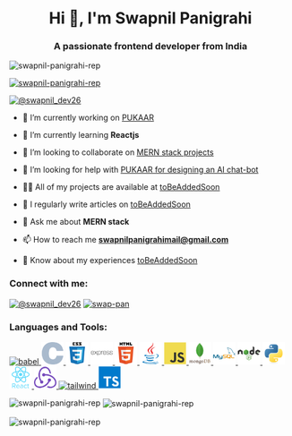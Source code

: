 <h1 align="center">Hi 👋, I'm Swapnil Panigrahi</h1>
<h3 align="center">A passionate frontend developer from India</h3>

<p align="left"> <img src="https://komarev.com/ghpvc/?username=swapnil-panigrahi-rep&label=Profile%20views&color=0e75b6&style=flat" alt="swapnil-panigrahi-rep" /> </p>

<p align="left"> <a href="https://github.com/ryo-ma/github-profile-trophy"><img src="https://github-profile-trophy.vercel.app/?username=swapnil-panigrahi-rep" alt="swapnil-panigrahi-rep" /></a> </p>

<p align="left"> <a href="https://twitter.com/@swapnil_dev26" target="blank"><img src="https://img.shields.io/twitter/follow/@swapnil_dev26?logo=twitter&style=for-the-badge" alt="@swapnil_dev26" /></a> </p>

- 🔭 I’m currently working on [PUKAAR](https://github.com/swapnil-panigrahi-rep/PUKAAR)

- 🌱 I’m currently learning **Reactjs**

- 👯 I’m looking to collaborate on [MERN stack projects](https://github.com/swapnil-panigrahi-rep/PUKAAR)

- 🤝 I’m looking for help with [PUKAAR for designing an AI chat-bot](https://github.com/swapnil-panigrahi-rep/PUKAAR)

- 👨‍💻 All of my projects are available at [toBeAddedSoon](toBeAddedSoon)

- 📝 I regularly write articles on [toBeAddedSoon](toBeAddedSoon)

- 💬 Ask me about **MERN stack**

- 📫 How to reach me **swapnilpanigrahimail@gmail.com**

- 📄 Know about my experiences [toBeAddedSoon](toBeAddedSoon)

<h3 align="left">Connect with me:</h3>
<p align="left">
<a href="https://twitter.com/@swapnil_dev26" target="blank"><img align="center" src="https://raw.githubusercontent.com/rahuldkjain/github-profile-readme-generator/master/src/images/icons/Social/twitter.svg" alt="@swapnil_dev26" height="30" width="40" /></a>
<a href="https://linkedin.com/in/swap-pan" target="blank"><img align="center" src="https://raw.githubusercontent.com/rahuldkjain/github-profile-readme-generator/master/src/images/icons/Social/linked-in-alt.svg" alt="swap-pan" height="30" width="40" /></a>
</p>

<h3 align="left">Languages and Tools:</h3>
<p align="left"> <a href="https://babeljs.io/" target="_blank" rel="noreferrer"> <img src="https://www.vectorlogo.zone/logos/babeljs/babeljs-icon.svg" alt="babel" width="40" height="40"/> </a> <a href="https://www.cprogramming.com/" target="_blank" rel="noreferrer"> <img src="https://raw.githubusercontent.com/devicons/devicon/master/icons/c/c-original.svg" alt="c" width="40" height="40"/> </a> <a href="https://www.w3schools.com/css/" target="_blank" rel="noreferrer"> <img src="https://raw.githubusercontent.com/devicons/devicon/master/icons/css3/css3-original-wordmark.svg" alt="css3" width="40" height="40"/> </a> <a href="https://expressjs.com" target="_blank" rel="noreferrer"> <img src="https://raw.githubusercontent.com/devicons/devicon/master/icons/express/express-original-wordmark.svg" alt="express" width="40" height="40"/> </a> <a href="https://www.w3.org/html/" target="_blank" rel="noreferrer"> <img src="https://raw.githubusercontent.com/devicons/devicon/master/icons/html5/html5-original-wordmark.svg" alt="html5" width="40" height="40"/> </a> <a href="https://www.java.com" target="_blank" rel="noreferrer"> <img src="https://raw.githubusercontent.com/devicons/devicon/master/icons/java/java-original.svg" alt="java" width="40" height="40"/> </a> <a href="https://developer.mozilla.org/en-US/docs/Web/JavaScript" target="_blank" rel="noreferrer"> <img src="https://raw.githubusercontent.com/devicons/devicon/master/icons/javascript/javascript-original.svg" alt="javascript" width="40" height="40"/> </a> <a href="https://www.mongodb.com/" target="_blank" rel="noreferrer"> <img src="https://raw.githubusercontent.com/devicons/devicon/master/icons/mongodb/mongodb-original-wordmark.svg" alt="mongodb" width="40" height="40"/> </a> <a href="https://www.mysql.com/" target="_blank" rel="noreferrer"> <img src="https://raw.githubusercontent.com/devicons/devicon/master/icons/mysql/mysql-original-wordmark.svg" alt="mysql" width="40" height="40"/> </a> <a href="https://nodejs.org" target="_blank" rel="noreferrer"> <img src="https://raw.githubusercontent.com/devicons/devicon/master/icons/nodejs/nodejs-original-wordmark.svg" alt="nodejs" width="40" height="40"/> </a> <a href="https://www.python.org" target="_blank" rel="noreferrer"> <img src="https://raw.githubusercontent.com/devicons/devicon/master/icons/python/python-original.svg" alt="python" width="40" height="40"/> </a> <a href="https://reactjs.org/" target="_blank" rel="noreferrer"> <img src="https://raw.githubusercontent.com/devicons/devicon/master/icons/react/react-original-wordmark.svg" alt="react" width="40" height="40"/> </a> <a href="https://redux.js.org" target="_blank" rel="noreferrer"> <img src="https://raw.githubusercontent.com/devicons/devicon/master/icons/redux/redux-original.svg" alt="redux" width="40" height="40"/> </a> <a href="https://tailwindcss.com/" target="_blank" rel="noreferrer"> <img src="https://www.vectorlogo.zone/logos/tailwindcss/tailwindcss-icon.svg" alt="tailwind" width="40" height="40"/> </a> <a href="https://www.typescriptlang.org/" target="_blank" rel="noreferrer"> <img src="https://raw.githubusercontent.com/devicons/devicon/master/icons/typescript/typescript-original.svg" alt="typescript" width="40" height="40"/> </a> </p>

<p><img align="left" src="https://github-readme-stats.vercel.app/api/top-langs?username=swapnil-panigrahi-rep&show_icons=true&locale=en&layout=compact" alt="swapnil-panigrahi-rep" /></p>

<p>&nbsp;<img align="center" src="https://github-readme-stats.vercel.app/api?username=swapnil-panigrahi-rep&show_icons=true&locale=en" alt="swapnil-panigrahi-rep" /></p>

<p><img align="center" src="https://github-readme-streak-stats.herokuapp.com/?user=swapnil-panigrahi-rep&" alt="swapnil-panigrahi-rep" /></p>
